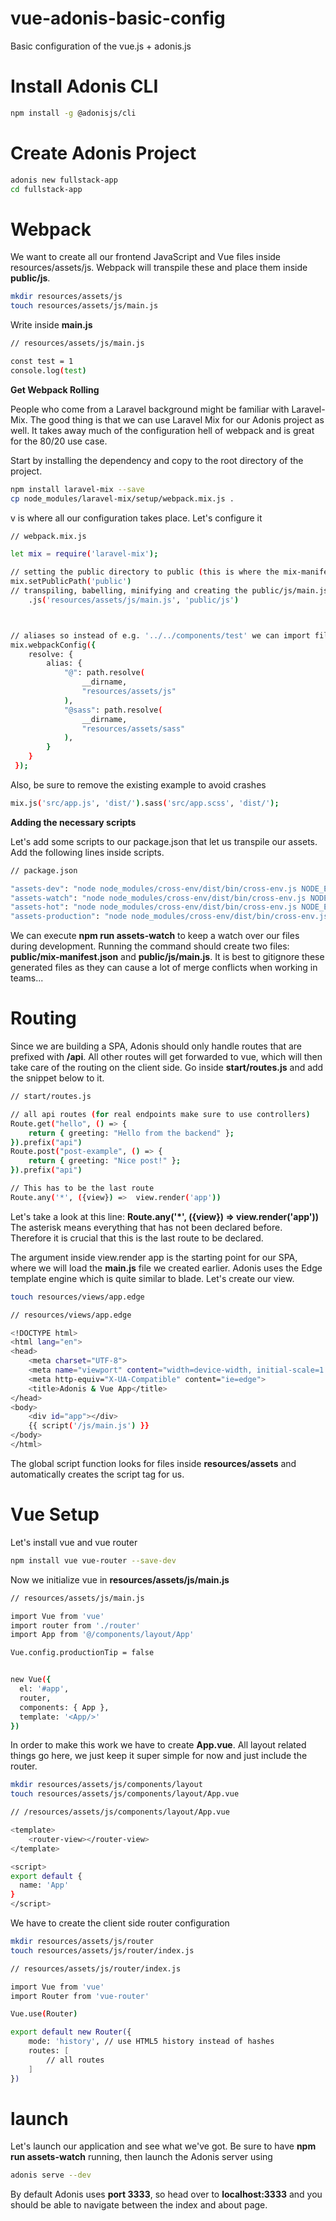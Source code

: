 # vue-adonis-basic-config
Basic configuration of the vue.js + adonis.js

# Install Adonis CLI
```bash
npm install -g @adonisjs/cli
```
# Create Adonis Project
```bash
adonis new fullstack-app
cd fullstack-app
```
# Webpack
We want to create all our frontend JavaScript and Vue files inside resources/assets/js. 
Webpack will transpile these and place them inside **public/js**.

```bash
mkdir resources/assets/js
touch resources/assets/js/main.js
```

Write inside **main.js**

```bash
// resources/assets/js/main.js

const test = 1
console.log(test)
```

**Get Webpack Rolling**

People who come from a Laravel background might be familiar with Laravel-Mix. 
The good thing is that we can use Laravel Mix for our Adonis project as well. 
It takes away much of the configuration hell of webpack and is great for the 80/20 use case.

Start by installing the dependency and copy to the root directory of the project.

```bash
npm install laravel-mix --save
cp node_modules/laravel-mix/setup/webpack.mix.js .
```
v is where all our configuration takes place. Let's configure it

```bash
// webpack.mix.js

let mix = require('laravel-mix');

// setting the public directory to public (this is where the mix-manifest.json gets created)
mix.setPublicPath('public')
// transpiling, babelling, minifying and creating the public/js/main.js out of our assets
    .js('resources/assets/js/main.js', 'public/js')



// aliases so instead of e.g. '../../components/test' we can import files like '@/components/test'
mix.webpackConfig({
    resolve: {
        alias: {
            "@": path.resolve(
                __dirname,
                "resources/assets/js"
            ),
            "@sass": path.resolve(
                __dirname,
                "resources/assets/sass"
            ),
        }
    }
 });
```

Also, be sure to remove the existing example to avoid crashes

```bash
mix.js('src/app.js', 'dist/').sass('src/app.scss', 'dist/');
```

**Adding the necessary scripts**

Let's add some scripts to our package.json that let us transpile our assets. 
Add the following lines inside scripts.

```bash
// package.json

"assets-dev": "node node_modules/cross-env/dist/bin/cross-env.js NODE_ENV=development webpack --progress --hide-modules --config=node_modules/laravel-mix/setup/webpack.config.js",
"assets-watch": "node node_modules/cross-env/dist/bin/cross-env.js NODE_ENV=development webpack --watch --progress --hide-modules --config=node_modules/laravel-mix/setup/webpack.config.js",
"assets-hot": "node node_modules/cross-env/dist/bin/cross-env.js NODE_ENV=development webpack-dev-server --inline --hot --config=node_modules/laravel-mix/setup/webpack.config.js",
"assets-production": "node node_modules/cross-env/dist/bin/cross-env.js NODE_ENV=production webpack --progress --hide-modules --config=node_modules/laravel-mix/setup/webpack.config.js"
```

We can execute **npm run assets-watch** to keep a watch over our files during development. 
Running the command should create two files: **public/mix-manifest.json** and **public/js/main.js**.
It is best to gitignore these generated files as they can cause a lot of merge conflicts when working in teams...

# Routing
Since we are building a SPA, Adonis should only handle routes that are prefixed with **/api**. 
All other routes will get forwarded to vue, which will then take care of the routing on the client side.
Go inside **start/routes.js** and add the snippet below to it.

```bash
// start/routes.js

// all api routes (for real endpoints make sure to use controllers)
Route.get("hello", () => {
    return { greeting: "Hello from the backend" };
}).prefix("api")
Route.post("post-example", () => {
    return { greeting: "Nice post!" };
}).prefix("api")

// This has to be the last route
Route.any('*', ({view}) =>  view.render('app'))
```
Let's take a look at this line: **Route.any('*', ({view}) => view.render('app'))**
The asterisk means everything that has not been declared before. Therefore it is crucial that this is the last route to be declared.

The argument inside view.render app is the starting point for our SPA, where we will load the **main.js** file we created earlier. 
Adonis uses the Edge template engine which is quite similar to blade. Let's create our view.

```bash
touch resources/views/app.edge
```
```bash
// resources/views/app.edge

<!DOCTYPE html>
<html lang="en">
<head>
    <meta charset="UTF-8">
    <meta name="viewport" content="width=device-width, initial-scale=1.0">
    <meta http-equiv="X-UA-Compatible" content="ie=edge">
    <title>Adonis & Vue App</title>
</head>
<body>
    <div id="app"></div>
    {{ script('/js/main.js') }}
</body>
</html>
```

The global script function looks for files inside **resources/assets** and automatically creates the script tag for us.

# Vue Setup

Let's install vue and vue router

```bash
npm install vue vue-router --save-dev
```
Now we initialize vue in **resources/assets/js/main.js**

```bash
// resources/assets/js/main.js

import Vue from 'vue'
import router from './router'
import App from '@/components/layout/App'

Vue.config.productionTip = false


new Vue({
  el: '#app',
  router,
  components: { App },
  template: '<App/>'
})
```
In order to make this work we have to create **App.vue**. 
All layout related things go here, we just keep it super simple for now and just include the router.

```bash
mkdir resources/assets/js/components/layout
touch resources/assets/js/components/layout/App.vue
```
```bash
// /resources/assets/js/components/layout/App.vue

<template>
    <router-view></router-view>
</template>

<script>
export default {
  name: 'App'
}
</script>
```
We have to create the client side router configuration

```bash
mkdir resources/assets/js/router
touch resources/assets/js/router/index.js
```
```bash
// resources/assets/js/router/index.js

import Vue from 'vue'
import Router from 'vue-router'

Vue.use(Router)

export default new Router({
    mode: 'history', // use HTML5 history instead of hashes
    routes: [
        // all routes
    ]
})
````

# launch
Let's launch our application and see what we've got. 
Be sure to have **npm run assets-watch** running, then launch the Adonis server using

```bash
adonis serve --dev
```
By default Adonis uses **port 3333**, so head over to **localhost:3333** and you should be able to navigate between the index and about page.
